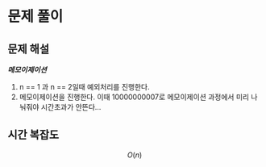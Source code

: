   # 문제 풀이

## 문제 해설


***메모이제이션***

1. n == 1	과  n == 2일때 예외처리를 진행한다.
2. 메모이제이션을 진행한다. 이때 10000000007로 메모이제이션 과정에서 미리 나눠줘야 시간초과가 안뜬다…

## 시간 복잡도
$$O(n)$$
